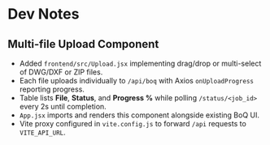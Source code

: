 # Dev Notes

## Multi-file Upload Component
- Added `frontend/src/Upload.jsx` implementing drag/drop or multi-select of DWG/DXF or ZIP files.
- Each file uploads individually to `/api/boq` with Axios `onUploadProgress` reporting progress.
- Table lists **File**, **Status**, and **Progress %** while polling `/status/<job_id>` every 2s until completion.
- `App.jsx` imports and renders this component alongside existing BoQ UI.
- Vite proxy configured in `vite.config.js` to forward `/api` requests to `VITE_API_URL`.
